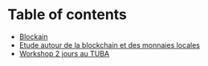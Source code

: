 # Table of contents

* [Blockain](README.md)
* [Etude autour de la blockchain et des monnaies locales](etude-autour-de-la-blockchain-et-des-monnaies-locales.md)
* [Workshop 2 jours au TUBA](workshop-2-jours-au-tuba.md)

